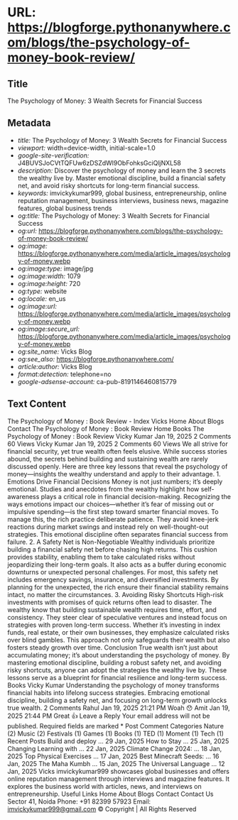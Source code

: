 # URL: https://blogforge.pythonanywhere.com/blogs/the-psychology-of-money-book-review/

## Title

The Psychology of Money: 3 Wealth Secrets for Financial Success

## Metadata

- *title:* The Psychology of Money: 3 Wealth Secrets for Financial Success
- *viewport:* width=device-width, initial-scale=1.0
- *google-site-verification:* J4BUVSJoCVtTQFUw6zDSZdWl9ObFohksGciQljNXL58
- *description:* Discover the psychology of money and learn the 3 secrets the wealthy live by. Master emotional discipline, build a financial safety net, and avoid risky shortcuts for long-term financial success.
- *keywords:* imvickykumar999, global business, entrepreneurship, online reputation management, business interviews, business news, magazine features, global business trends
- *og:title:* The Psychology of Money: 3 Wealth Secrets for Financial Success
- *og:url:* https://blogforge.pythonanywhere.com/blogs/the-psychology-of-money-book-review/
- *og:image:* https://blogforge.pythonanywhere.com/media/article_images/psychology-of-money.webp
- *og:image:type:* image/jpg
- *og:image:width:* 1079
- *og:image:height:* 720
- *og:type:* website
- *og:locale:* en_us
- *og:image:url:* https://blogforge.pythonanywhere.com/media/article_images/psychology-of-money.webp
- *og:image:secure_url:* https://blogforge.pythonanywhere.com/media/article_images/psychology-of-money.webp
- *og:site_name:* Vicks Blog
- *og:see_also:* https://blogforge.pythonanywhere.com/
- *article:author:* Vicks Blog
- *format:detection:* telephone=no
- *google-adsense-account:* ca-pub-8191146460815779

## Text Content

The Psychology of Money : Book Review - Index Vicks Home About Blogs Contact The Psychology of Money : Book Review Home Books The Psychology of Money : Book Review Vicky Kumar Jan 19, 2025 2 Comments 60 Views Vicky Kumar Jan 19, 2025 2 Comments 60 Views We all strive for financial security, yet true wealth often feels elusive. While success stories abound, the secrets behind building and sustaining wealth are rarely discussed openly. Here are three key lessons that reveal the psychology of money—insights the wealthy understand and apply to their advantage. 1. Emotions Drive Financial Decisions Money is not just numbers; it’s deeply emotional. Studies and anecdotes from the wealthy highlight how self-awareness plays a critical role in financial decision-making. Recognizing the ways emotions impact our choices—whether it’s fear of missing out or impulsive spending—is the first step toward smarter financial moves. To manage this, the rich practice deliberate patience. They avoid knee-jerk reactions during market swings and instead rely on well-thought-out strategies. This emotional discipline often separates financial success from failure. 2. A Safety Net is Non-Negotiable Wealthy individuals prioritize building a financial safety net before chasing high returns. This cushion provides stability, enabling them to take calculated risks without jeopardizing their long-term goals. It also acts as a buffer during economic downturns or unexpected personal challenges. For most, this safety net includes emergency savings, insurance, and diversified investments. By planning for the unexpected, the rich ensure their financial stability remains intact, no matter the circumstances. 3. Avoiding Risky Shortcuts High-risk investments with promises of quick returns often lead to disaster. The wealthy know that building sustainable wealth requires time, effort, and consistency. They steer clear of speculative ventures and instead focus on strategies with proven long-term success. Whether it’s investing in index funds, real estate, or their own businesses, they emphasize calculated risks over blind gambles. This approach not only safeguards their wealth but also fosters steady growth over time. Conclusion True wealth isn’t just about accumulating money; it’s about understanding the psychology of money. By mastering emotional discipline, building a robust safety net, and avoiding risky shortcuts, anyone can adopt the strategies the wealthy live by. These lessons serve as a blueprint for financial resilience and long-term success. Books Vicky Kumar Understanding the psychology of money transforms financial habits into lifelong success strategies. Embracing emotional discipline, building a safety net, and focusing on long-term growth unlocks true wealth. 2 Comments Rahul Jan 19, 2025 21:21 PM Woah 😯 Amit Jan 19, 2025 21:44 PM Great 👍 Leave a Reply Your email address will not be published. Required fields are marked * Post Comment Categories Nature (2) Music (2) Festivals (1) Games (1) Books (1) TED (1) Moment (1) Tech (1) Recent Posts Build and deploy … 29 Jan, 2025 How to Stay … 25 Jan, 2025 Changing Learning with … 22 Jan, 2025 Climate Change 2024: … 18 Jan, 2025 Top Physical Exercises … 17 Jan, 2025 Best Minecraft Seeds: … 16 Jan, 2025 The Maha Kumbh … 15 Jan, 2025 The Universal Language … 12 Jan, 2025 Vicks imvickykumar999 showcases global businesses and offers online reputation management through interviews and magazine features. It explores the business world with articles, news, and interviews on entrepreneurship. Useful Links Home About Blogs Contact Contact Us Sector 41, Noida Phone: +91 82399 57923 Email: imvickykumar999@gmail.com © Copyright | All Rights Reserved
